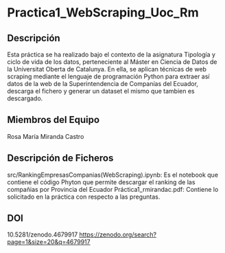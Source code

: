 # Practica1_WebScraping_Uoc_Rm
## Descripción
Esta práctica se ha realizado bajo el contexto de la asignatura Tipología y ciclo de vida de los datos, perteneciente al Máster en Ciencia de Datos de la Universitat Oberta de Catalunya. En ella, se aplican técnicas de web scraping mediante el lenguaje de programación Python para extraer así datos de la web de la Superintendencia de Companías del Ecuador, descarga el fichero y generar un dataset el mismo que tambien es descargado.

## Miembros del Equipo
Rosa María Miranda Castro

## Descripción de Ficheros
src/RankingEmpresasCompanias(WebScraping).ipynb: Es el notebook que contiene el código Phyton que permite descargar el ranking de las compañias por Provincia del Ecuador
Práctica1_rmirandac.pdf: Contiene lo solicitado en la práctica con respecto a las preguntas.

## DOI
10.5281/zenodo.4679917
https://zenodo.org/search?page=1&size=20&q=4679917





